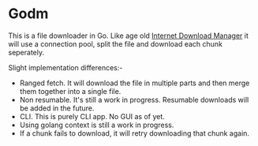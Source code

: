 # Godm

This is a file downloader in Go. Like age old [Internet Download Manager](https://www.internetdownloadmanager.com/) it will use a connection pool, split the file and download each chunk seperately.

Slight implementation differences:-

- Ranged fetch. It will download the file in multiple parts and then merge them together into a single file.
- Non resumable. It's still a work in progress. Resumable downloads will be added in the future.
- CLI. This is purely CLI app. No GUI as of yet.
- Using golang context is still a work in progress.
- If a chunk fails to download, it will retry downloading that chunk again.
